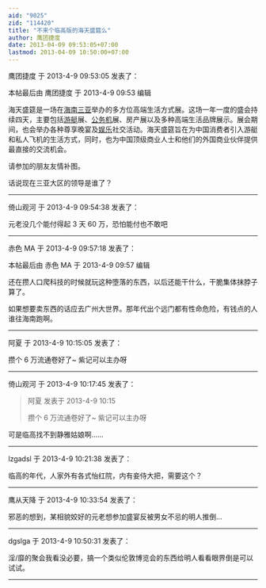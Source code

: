 ```yaml
---
aid: "9025"
zid: "114420"
title: "不来个临高版的海天盛筵么"
author: 鹰团捷度
date: 2013-04-09 09:53:05+07:00
lastmod: 2013-04-09 10:50:00+07:00
---
```


鹰团捷度 于 2013-4-9 09:53:05 发表了：

本帖最后由 鹰团捷度 于 2013-4-9 09:53 编辑

海天盛筵是一场在[海南](http://baike.baidu.com/view/9008.htm)[三亚](http://baike.baidu.com/view/5812.htm)举办的多方位高端生活方式展。这场一年一度的盛会持续四天，主要包括[游艇](http://baike.baidu.com/view/3534.htm)展、[公务机](http://baike.baidu.com/view/52352.htm)展、房产展以及多种高端生活品牌展示。展会期间，也会举办各种尊享晚宴及[娱乐](http://baike.baidu.com/view/13772.htm)社交活动。海天盛筵旨在为中国消费者引入游艇和私人飞机的生活方式，同时，也为中国顶级商业人士和他们的外国商业伙伴提供最直接的交流机会。

请参加的朋友友情补图。

话说现在三亚大区的领导是谁了？

---

倚山观河 于 2013-4-9 09:54:38 发表了：

元老没几个能付得起 3 天 60 万，恐怕能付也不敢吧

---

赤色 MA 于 2013-4-9 09:57:18 发表了：

本帖最后由 赤色 MA 于 2013-4-9 09:57 编辑

还在攒人口爬科技的时候就玩这种堕落的东西，以后还能干什么，干脆集体抹脖子算了。

如果想要卖东西的话应去广州大世界。那年代出个远门都有性命危险，有钱点的人谁往海南跑啊。

---

阿夏 于 2013-4-9 10:15:05 发表了：

攒个 6 万流通卷好了~ 紫记可以主办呀

---

倚山观河 于 2013-4-9 10:17:45 发表了：

> 阿夏 发表于 2013-4-9 10:15
>
> 攒个 6 万流通卷好了~ 紫记可以主办呀

可是临高找不到静雅姑娘啊……

---

lzgadsl 于 2013-4-9 10:21:38 发表了：

临高的年代，人家外有各式怡红院，内有妾侍大把，需要这个？

---

鹰从天降 于 2013-4-9 10:33:54 发表了：

邪恶的想到，某相貌姣好的元老想参加盛宴反被男女不忌的明人推倒...

---

dgslga 于 2013-4-9 10:50:31 发表了：

淫/靡的聚会我看没必要，搞一个类似伦敦博览会的东西给明人看看眼界倒是可以试试。

---
